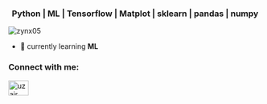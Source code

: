 <h3 align="center">Python | ML | Tensorflow | Matplot | sklearn | pandas | numpy </h3>

<p align="left"> <img src="https://komarev.com/ghpvc/?username=zynx05&label=Profile%20views&color=0e75b6&style=flat" alt="zynx05" /> </p>

- 🌱 currently learning **ML**

<h3 align="left">Connect with me:</h3>
<p align="left">
<a href="https://www.linkedin.com/in/uzair-siddiqui-2088ba2b2/" target="blank"><img align="center" src="https://raw.githubusercontent.com/rahuldkjain/github-profile-readme-generator/master/src/images/icons/Social/linked-in-alt.svg" alt="uzair siddiqui" height="30" width="40" /></a>
</p>

